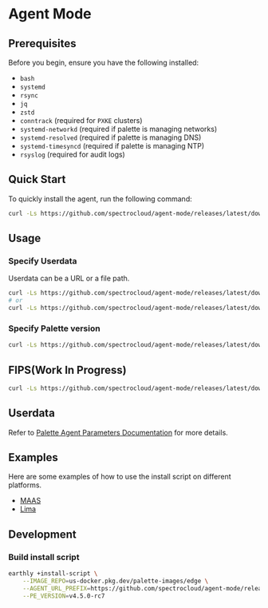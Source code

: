 # Agent Mode

## Prerequisites

Before you begin, ensure you have the following installed:

- `bash`
- `systemd`
- `rsync`
- `jq`
- `zstd`
- `conntrack` (required for `PXKE` clusters)
- `systemd-networkd` (required if palette is managing networks)
- `systemd-resolved` (required if palette is managing DNS)
- `systemd-timesyncd` (required if palette is managing NTP)
- `rsyslog` (required for audit logs)

## Quick Start

To quickly install the agent, run the following command:

```bash
curl -Ls https://github.com/spectrocloud/agent-mode/releases/latest/download/palette-agent-install.sh | bash
```

## Usage

### Specify Userdata

Userdata can be a URL or a file path.

```bash
curl -Ls https://github.com/spectrocloud/agent-mode/releases/latest/download/palette-agent-install.sh | USERDATA=https://xxx/userdata bash
# or
curl -Ls https://github.com/spectrocloud/agent-mode/releases/latest/download/palette-agent-install.sh | USERDATA=/path/to/userdata bash
```

### Specify Palette version

```bash
curl -Ls https://github.com/spectrocloud/agent-mode/releases/latest/download/palette-agent-install.sh | VERSION=v4.5.0 bash
```

## FIPS(Work In Progress)

```bash
curl -Ls https://github.com/spectrocloud/agent-mode/releases/latest/download/palette-agent-install-fips.sh | bash
```

## Userdata

Refer to [Palette Agent Parameters Documentation](https://docs.spectrocloud.com/clusters/edge/edge-configuration/installer-reference/#palette-agent-parameters) for more details.

## Examples

Here are some examples of how to use the install script on different platforms.

- [MAAS](examples/maas/README.md)
- [Lima](examples/lima/README.md)

## Development

### Build install script

```bash
earthly +install-script \
    --IMAGE_REPO=us-docker.pkg.dev/palette-images/edge \
    --AGENT_URL_PREFIX=https://github.com/spectrocloud/agent-mode/releases/download/v4.5.0-rc5 \
    --PE_VERSION=v4.5.0-rc7
```
